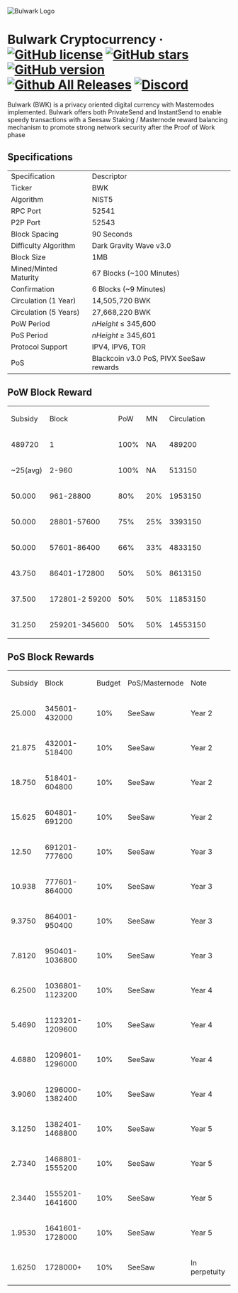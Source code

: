 ![Bulwark Logo](https://bulwarkcrypto.com/wp-content/uploads/2018/03/Badge-Full-Color.svg)

Bulwark Cryptocurrency 
&middot;
[![GitHub license](https://img.shields.io/github/license/bulwark-crypto/Bulwark.svg)](https://github.com/bulwark-crypto/Bulwark/blob/master/COPYING) [![GitHub stars](https://img.shields.io/github/stars/bulwark-crypto/Bulwark.svg)](https://github.com/bulwark-crypto/Bulwark/stargazers) [![GitHub version](https://badge.fury.io/gh/bulwark-crypto%2FBulwark.svg)](https://badge.fury.io/gh/bulwark-crypto%2FBulwark) [![Github All Releases](https://img.shields.io/github/downloads/bulwark-crypto/Bulwark/total.svg)]() [![Discord](https://img.shields.io/discord/374271866308919296.svg)](https://discord.me/bulwarkcrypto)
=====

Bulwark (BWK) is a privacy oriented digital currency with Masternodes implemented.
Bulwark offers both PrivateSend and InstantSend to enable speedy transactions with a Seesaw Staking / Masternode reward balancing mechanism to promote strong network security after the Proof of Work phase

## Specifications

<table>
   <tbody>
      <tr>
         <td>
            Specification
         </td>
         <td>
            Descriptor
         </td>
      </tr>
      <tr>
         <td>
            Ticker
         </td>
         <td>
            BWK
         </td>
      </tr>
      <tr>
         <td>
            Algorithm
         </td>
         <td>
            NIST5
         </td>
      </tr>
      <tr>
         <td>
            RPC Port
         </td>
         <td>
            52541
         </td>
      </tr>
      <tr>
         <td>
            P2P Port
         </td>
         <td>
            52543
         </td>
      </tr>
      <tr>
         <td>
            Block Spacing
         </td>
         <td>
            90 Seconds
         </td>
      </tr>
      <tr>
         <td>
            Difficulty Algorithm
         </td>
         <td>
            Dark Gravity Wave v3.0
         </td>
      </tr>
      <tr>
         <td>
            Block Size
         </td>
         <td>
            1MB
         </td>
      </tr>
      <tr>
         <td>
            Mined/Minted Maturity
         </td>
         <td>
            67 Blocks (~100 Minutes)
         </td>
      </tr>
      <tr>
         <td>
            Confirmation
         </td>
         <td>
            6 Blocks (~9 Minutes)
         </td>
      </tr>
      <tr>
         <td>
            Circulation (1 Year)
         </td>
         <td>
            14,505,720 BWK
         </td>
      </tr>
      <tr>
         <td>
            Circulation (5 Years)
         </td>
         <td>
            27,668,220 BWK
         </td>
      </tr>
      <tr>
         <td>
            PoW Period
         </td>
         <td>
            <em>nHeight</em> &le; 345,600
         </td>
      </tr>
      <tr>
         <td>
            PoS Period
         </td>
         <td>
            <em>nHeight</em> &ge; 345,601
         </td>
      </tr>
      <tr>
         <td>
            Protocol Support
         </td>
         <td>
            IPV4, IPV6, TOR
         </td>
      </tr>
      <tr>
         <td>
            PoS
         </td>
         <td>
            Blackcoin v3.0 PoS, PIVX SeeSaw rewards
         </td>
      </tr>
   </tbody>
</table>

## PoW Block Reward

<table>
   <tbody>
      <tr>
         <td>
            <p>Subsidy</p>
         </td>
         <td>
            <p>Block</p>
         </td>
         <td>
            <p>PoW</p>
         </td>
         <td>
            <p>MN</p>
         </td>
         <td>
            <p>Circulation</p>
         </td>
      </tr>
      <tr>
         <td>
            <p>489720</p>
         </td>
         <td>
            <p>1</p>
         </td>
         <td>
            <p>100%</p>
         </td>
         <td>
            <p>NA</p>
         </td>
         <td>
            <p>489200</p>
         </td>
      </tr>
      <tr>
         <td>
            <p>~25(avg)</p>
         </td>
         <td>
            <p>2-960</p>
         </td>
         <td>
            <p>100%</p>
         </td>
         <td>
            <p>NA</p>
         </td>
         <td>
            <p>513150</p>
         </td>
      </tr>
      <tr>
         <td>
            <p>50.000</p>
         </td>
         <td>
            <p>961-28800</p>
         </td>
         <td>
            <p>80%</p>
         </td>
         <td>
            <p>20%</p>
         </td>
         <td>
            <p>1953150</p>
         </td>
      </tr>
      <tr>
         <td>
            <p>50.000</p>
         </td>
         <td>
            <p>28801-57600</p>
         </td>
         <td>
            <p>75%</p>
         </td>
         <td>
            <p>25%</p>
         </td>
         <td>
            <p>3393150</p>
         </td>
      </tr>
      <tr>
         <td>
            <p>50.000</p>
         </td>
         <td>
            <p>57601-86400</p>
         </td>
         <td>
            <p>66%</p>
         </td>
         <td>
            <p>33%</p>
         </td>
         <td>
            <p>4833150</p>
         </td>
      </tr>
      <tr>
         <td>
            <p>43.750</p>
         </td>
         <td>
            <p>86401-172800</p>
         </td>
         <td>
            <p>50%</p>
         </td>
         <td>
            <p>50%</p>
         </td>
         <td>
            <p>8613150</p>
         </td>
      </tr>
      <tr>
         <td>
            <p>37.500</p>
         </td>
         <td>
            <p>172801-2 59200</p>
         </td>
         <td>
            <p>50%</p>
         </td>
         <td>
            <p>50%</p>
         </td>
         <td>
            <p>11853150</p>
         </td>
      </tr>
      <tr>
         <td>
            <p>31.250</p>
         </td>
         <td>
            <p>259201-345600</p>
         </td>
         <td>
            <p>50%</p>
         </td>
         <td>
            <p>50%</p>
         </td>
         <td>
            <p>14553150</p>
         </td>
      </tr>
   </tbody>
</table>

## PoS Block Rewards

<table>
   <tbody>
      <tr>
         <td>
            <p>Subsidy</p>
         </td>
         <td>
            <p>Block</p>
         </td>
         <td>
            <p>Budget</p>
         </td>
         <td>
            <p>PoS/Masternode</p>
         </td>
         <td>
            <p>Note</p>
         </td>
      </tr>
      <tr>
         <td>
            <p>25.000</p>
         </td>
         <td>
            <p>345601-432000</p>
         </td>
         <td>
            <p>10%</p>
         </td>
         <td>
            <p>SeeSaw</p>
         </td>
         <td>
            <p>Year 2</p>
         </td>
      </tr>
      <tr>
         <td>
            <p>21.875</p>
         </td>
         <td>
            <p>432001-518400</p>
         </td>
         <td>
            <p>10%</p>
         </td>
         <td>
            <p>SeeSaw</p>
         </td>
         <td>
            <p>Year 2</p>
         </td>
      </tr>
      <tr>
         <td>
            <p>18.750</p>
         </td>
         <td>
            <p>518401-604800</p>
         </td>
         <td>
            <p>10%</p>
         </td>
         <td>
            <p>SeeSaw</p>
         </td>
         <td>
            <p>Year 2</p>
         </td>
      </tr>
      <tr>
         <td>
            <p>15.625</p>
         </td>
         <td>
            <p>604801-691200</p>
         </td>
         <td>
            <p>10%</p>
         </td>
         <td>
            <p>SeeSaw</p>
         </td>
         <td>
            <p>Year 2</p>
         </td>
      </tr>
      <tr>
         <td>
            <p>12.50</p>
         </td>
         <td>
            <p>691201-777600</p>
         </td>
         <td>
            <p>10%</p>
         </td>
         <td>
            <p>SeeSaw</p>
         </td>
         <td>
            <p>Year 3</p>
         </td>
      </tr>
      <tr>
         <td>
            <p>10.938</p>
         </td>
         <td>
            <p>777601-864000</p>
         </td>
         <td>
            <p>10%</p>
         </td>
         <td>
            <p>SeeSaw</p>
         </td>
         <td>
            <p>Year 3</p>
         </td>
      </tr>
      <tr>
         <td>
            <p>9.3750</p>
         </td>
         <td>
            <p>864001-950400</p>
         </td>
         <td>
            <p>10%</p>
         </td>
         <td>
            <p>SeeSaw</p>
         </td>
         <td>
            <p>Year 3</p>
         </td>
      </tr>
      <tr>
         <td>
            <p>7.8120</p>
         </td>
         <td>
            <p>950401-1036800</p>
         </td>
         <td>
            <p>10%</p>
         </td>
         <td>
            <p>SeeSaw</p>
         </td>
         <td>
            <p>Year 3</p>
         </td>
      </tr>
      <tr>
         <td>
            <p>6.2500</p>
         </td>
         <td>
            <p>1036801-1123200</p>
         </td>
         <td>
            <p>10%</p>
         </td>
         <td>
            <p>SeeSaw</p>
         </td>
         <td>
            <p>Year 4</p>
         </td>
      </tr>
      <tr>
         <td>
            <p>5.4690</p>
         </td>
         <td>
            <p>1123201-1209600</p>
         </td>
         <td>
            <p>10%</p>
         </td>
         <td>
            <p>SeeSaw</p>
         </td>
         <td>
            <p>Year 4</p>
         </td>
      </tr>
      <tr>
         <td>
            <p>4.6880</p>
         </td>
         <td>
            <p>1209601-1296000</p>
         </td>
         <td>
            <p>10%</p>
         </td>
         <td>
            <p>SeeSaw</p>
         </td>
         <td>
            <p>Year 4</p>
         </td>
      </tr>
      <tr>
         <td>
            <p>3.9060</p>
         </td>
         <td>
            <p>1296000-1382400</p>
         </td>
         <td>
            <p>10%</p>
         </td>
         <td>
            <p>SeeSaw</p>
         </td>
         <td>
            <p>Year 4</p>
         </td>
      </tr>
      <tr>
         <td>
            <p>3.1250</p>
         </td>
         <td>
            <p>1382401-1468800</p>
         </td>
         <td>
            <p>10%</p>
         </td>
         <td>
            <p>SeeSaw</p>
         </td>
         <td>
            <p>Year 5</p>
         </td>
      </tr>
      <tr>
         <td>
            <p>2.7340</p>
         </td>
         <td>
            <p>1468801-1555200</p>
         </td>
         <td>
            <p>10%</p>
         </td>
         <td>
            <p>SeeSaw</p>
         </td>
         <td>
            <p>Year 5</p>
         </td>
      </tr>
      <tr>
         <td>
            <p>2.3440</p>
         </td>
         <td>
            <p>1555201-1641600</p>
         </td>
         <td>
            <p>10%</p>
         </td>
         <td>
            <p>SeeSaw</p>
         </td>
         <td>
            <p>Year 5</p>
         </td>
      </tr>
      <tr>
         <td>
            <p>1.9530</p>
         </td>
         <td>
            <p>1641601-1728000</p>
         </td>
         <td>
            <p>10%</p>
         </td>
         <td>
            <p>SeeSaw</p>
         </td>
         <td>
            <p>Year 5</p>
         </td>
      </tr>
      <tr>
         <td>
            <p>1.6250</p>
         </td>
         <td>
            <p>1728000+</p>
         </td>
         <td>
            <p>10%</p>
         </td>
         <td>
            <p>SeeSaw</p>
         </td>
         <td>
            <p>In perpetuity</p>
         </td>
      </tr>
   </tbody>
</table>
